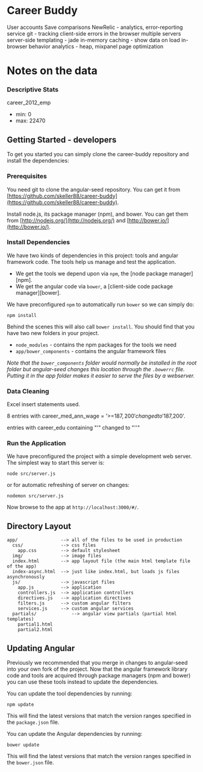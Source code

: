 # Career Buddy

User accounts
Save comparisons
NewRelic - analytics, error-reporting service
git - tracking client-side errors in the browser
multiple servers 
server-side templating - jade 
in-memory caching - show data on load 
in-browser behavior analytics - heap, mixpanel 
page optimization

# Notes on the data

### Descriptive Stats
career_2012_emp
- min: 0
- max: 22470


## Getting Started - developers 

To get you started you can simply clone the career-buddy repository and install the dependencies:

### Prerequisites

You need git to clone the angular-seed repository. You can get it from
[https://github.com/skeller88/career-buddy](https://github.com/skeller88/career-buddy).

Install node.js, its package manager (npm), and bower.  You can get them from [http://nodejs.org/](http://nodejs.org/) and [http://bower.io/](http://bower.io/).

### Install Dependencies

We have two kinds of dependencies in this project: tools and angular framework code.  The tools help us manage and test the application.

* We get the tools we depend upon via `npm`, the [node package manager][npm].
* We get the angular code via `bower`, a [client-side code package manager][bower].

We have preconfigured `npm` to automatically run `bower` so we can simply do:

```
npm install
```

Behind the scenes this will also call `bower install`.  You should find that you have two new folders in your project.

* `node_modules` - contains the npm packages for the tools we need
* `app/bower_components` - contains the angular framework files

*Note that the `bower_components` folder would normally be installed in the root folder but angular-seed changes this location through the `.bowerrc` file.  Putting it in the app folder makes it easier to serve the files by a webserver.*

### Data Cleaning
Excel insert statements used. 

8 entries with career_med_ann_wage = '>=$187,200' changed to '$187,200'.

entries with career_edu containing "'" changed to "''"

### Run the Application

We have preconfigured the project with a simple development web server.  The simplest way to start
this server is:

```
node src/server.js
```

or for automatic refreshing of server on changes:

```
nodemon src/server.js
```

Now browse to the app at `http://localhost:3000/#/`.

## Directory Layout

    app/                --> all of the files to be used in production
      css/              --> css files
        app.css         --> default stylesheet
      img/              --> image files
      index.html        --> app layout file (the main html template file of the app)
      index-async.html  --> just like index.html, but loads js files asynchronously
      js/               --> javascript files
        app.js          --> application
        controllers.js  --> application controllers
        directives.js   --> application directives
        filters.js      --> custom angular filters
        services.js     --> custom angular services
      partials/             --> angular view partials (partial html templates)
        partial1.html
        partial2.html

## Updating Angular

Previously we recommended that you merge in changes to angular-seed into your own fork of the project.
Now that the angular framework library code and tools are acquired through package managers (npm and
bower) you can use these tools instead to update the dependencies.

You can update the tool dependencies by running:

```
npm update
```

This will find the latest versions that match the version ranges specified in the `package.json` file.

You can update the Angular dependencies by running:

```
bower update
```

This will find the latest versions that match the version ranges specified in the `bower.json` file.
